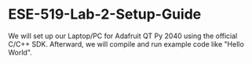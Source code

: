 # ESE-519-Lab-2-Setup-Guide
 We will set up our Laptop/PC for Adafruit QT Py 2040 using the official C/C++ SDK. Afterward, we will compile and run example code like "Hello World".
